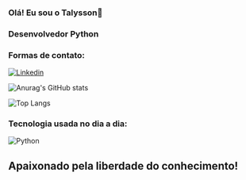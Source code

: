 ### Olá! Eu sou o Talysson👋
### Desenvolvedor Python


### Formas de contato:
[![Linkedin](https://img.shields.io/badge/LinkedIn-0077B5?style=for-the-badge&logo=linkedin&logoColor=white)](https://www.linkedin.com/in/talysson-nogueira-64a383144/)

![Anurag's GitHub stats](https://github-readme-stats.vercel.app/api?username=TalyssonN&show_icons=true&theme=dark)

![Top Langs](https://github-readme-stats.vercel.app/api/top-langs/?username=TalyssonN&layout=compact)


### Tecnologia usada no dia a dia:
![Python](https://img.shields.io/badge/python-3670A0?style=for-the-badge&logo=python&logoColor=ffdd54)


## Apaixonado pela liberdade do conhecimento!
